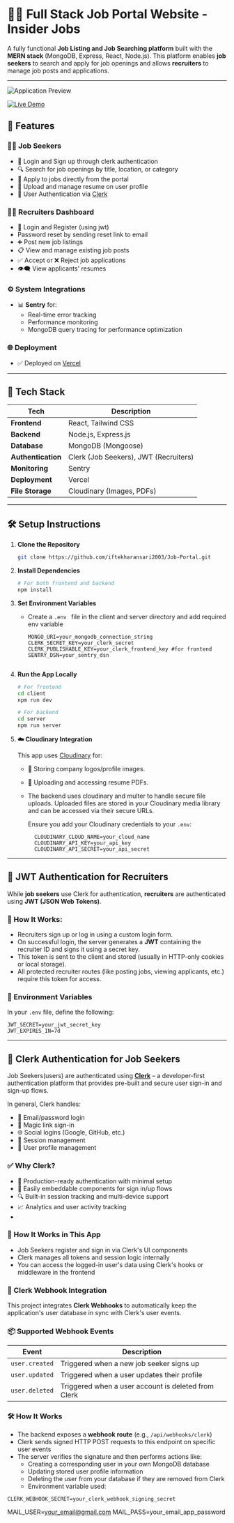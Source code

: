# 🧑‍💼 Full Stack Job Portal Website - Insider Jobs

A fully functional **Job Listing and Job Searching platform** built with the **MERN stack** (MongoDB, Express, React, Node.js). This platform enables **job seekers** to search and apply for job openings and allows **recruiters** to manage job posts and applications.

---
![Application Preview](client/src/assets/job-portal-new-client-olive.vercel.app_.png)

[![Live Demo](https://img.shields.io/badge/Visit_Live_Demo-000000?style=for-the-badge&logo=vercel&logoColor=white)](https://job-portal-new-client-olive.vercel.app/)


## 🚀 Features

### 👨‍💻 Job Seekers
- 📃 Login and Sign up through clerk authentication
- 🔍 Search for job openings by title, location, or category
- 📝 Apply to jobs directly from the portal
- 📂 Upload and manage resume on user profile
- 🔐 User Authentication via [Clerk](https://clerk.dev)

### 🧑‍💼 Recruiters Dashboard
- 🪪 Login and Register (using jwt)
-    Password reset by sending reset link to email
- ➕ Post new job listings
- 📋 View and manage existing job posts
- ✅ Accept or ❌ Reject job applications
- 👁️‍🗨️ View applicants' resumes

### ⚙️ System Integrations
- 📊 **Sentry** for:
  - Real-time error tracking
  - Performance monitoring
  - MongoDB query tracing for performance optimization

### 🌐 Deployment
- ✅ Deployed on [Vercel](https://vercel.com)

---

## 🧰 Tech Stack

| Tech | Description |
|------|-------------|
| **Frontend** | React, Tailwind CSS |
| **Backend** | Node.js, Express.js |
| **Database** | MongoDB (Mongoose) |
| **Authentication** | Clerk (Job Seekers), JWT (Recruiters) |
| **Monitoring** | Sentry |
| **Deployment** | Vercel |
| **File Storage** | Cloudinary (Images, PDFs) |


---

## 🛠️ Setup Instructions

1. **Clone the Repository**
   ```bash
   git clone https://github.com/iftekharansari2003/Job-Portal.git
   
2. **Install Dependencies**
   ```bash
   # For both frontend and backend
   npm install
   
3. **Set Environment Variables**
    - Create a ```.env ``` file in the client and server directory and add required env variable
      
      ```env
      MONGO_URI=your_mongodb_connection_string
      CLERK_SECRET_KEY=your_clerk_secret
      CLERK_PUBLISHABLE_KEY=your_clerk_frontend_key #for frontend
      SENTRY_DSN=your_sentry_dsn


4. **Run the App Locally**
   ```bash
   # For frontend 
   cd client
   npm run dev

   # For backend 
   cd server
   npm run server
   
5. **☁️ Cloudinary Integration**
   
   This app uses [Cloudinary](https://cloudinary.com/) for:

   - 📸 Storing company logos/profile images.
   - 📄 Uploading and accessing resume PDFs.
   - The backend uses cloudinary and multer to handle secure file uploads. Uploaded files are stored in your Cloudinary media library and can be accessed via their        secure URLs.
  
     Ensure you add your Cloudinary credentials to your `.env`:
      ```
        CLOUDINARY_CLOUD_NAME=your_cloud_name
        CLOUDINARY_API_KEY=your_api_key
        CLOUDINARY_API_SECRET=your_api_secret
      ```
  ---
  
  ## 🔐 JWT Authentication for Recruiters

  While **job seekers** use Clerk for authentication, **recruiters** are authenticated using **JWT (JSON Web Tokens)**.

  ### 🔧 How It Works:
  
  - Recruiters sign up or log in using a custom login form.
  - On successful login, the server generates a **JWT** containing the recruiter ID and signs it using a secret key.
  - This token is sent to the client and stored (usually in HTTP-only cookies or local storage).
  - All protected recruiter routes (like posting jobs, viewing applicants, etc.) require this token for access.

  ### 🔐 Environment Variables

  In your `.env` file, define the following:

  ```
  JWT_SECRET=your_jwt_secret_key
  JWT_EXPIRES_IN=7d
  ```
---

## 🔐 Clerk Authentication for Job Seekers

Job Seekers(users) are authenticated using **[Clerk](https://clerk.dev)** – a developer-first authentication platform that provides pre-built and secure user sign-in and sign-up flows.

In general, Clerk  handles:

- 📧 Email/password login
- 🔗 Magic link sign-in
- 🌐 Social logins (Google, GitHub, etc.)
- 🔄 Session management
- 👤 User profile management

### ✅ Why Clerk?

- 🔐 Production-ready authentication with minimal setup
- 🧩 Easily embeddable components for sign in/up flows
- 🔍 Built-in session tracking and multi-device support
- 📈 Analytics and user activity tracking
- 
### 🔧 How It Works in This App

- Job Seekers register and sign in via Clerk's UI components
- Clerk manages all tokens and session logic internally
- You can access the logged-in user's data using Clerk's hooks or middleware in the frontend

### 🔁 Clerk Webhook Integration

This project integrates **Clerk Webhooks** to automatically keep the application's user database in sync with Clerk's user events.

### 📦 Supported Webhook Events

| Event            | Description                                        |
|------------------|----------------------------------------------------|
| `user.created`   | Triggered when a new job seeker signs up          |
| `user.updated`   | Triggered when a user updates their profile       |
| `user.deleted`   | Triggered when a user account is deleted from Clerk |

### 🛠️ How It Works

- The backend exposes a **webhook route** (e.g., `/api/webhooks/clerk`)
- Clerk sends signed HTTP POST requests to this endpoint on specific user events
- The server verifies the signature and then performs actions like:
  - Creating a corresponding user in your own MongoDB database
  - Updating stored user profile information
  - Deleting the user from your database if they are removed from Clerk
  -  Environment variable used:

```env
CLERK_WEBHOOK_SECRET=your_clerk_webhook_signing_secret
```

MAIL_USER=your_email@gmail.com
MAIL_PASS=your_email_app_password
